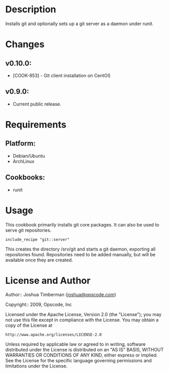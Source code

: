 Description
===========

Installs git and optionally sets up a git server as a daemon under runit.

Changes
=======

## v0.10.0:

* [COOK-853] - Git client installation on CentOS

## v0.9.0:

* Current public release.

Requirements
============

## Platform:

* Debian/Ubuntu
* ArchLinux

## Cookbooks:

* runit

Usage
=====

This cookbook primarily installs git core packages. It can also be
used to serve git repositories.

    include_recipe "git::server"

This creates the directory /srv/git and starts a git daemon, exporting
all repositories found. Repositories need to be added manually, but
will be available once they are created.

License and Author
==================

Author:: Joshua Timberman (<joshua@opscode.com>)

Copyright:: 2009, Opscode, Inc

Licensed under the Apache License, Version 2.0 (the "License");
you may not use this file except in compliance with the License.
You may obtain a copy of the License at

    http://www.apache.org/licenses/LICENSE-2.0

Unless required by applicable law or agreed to in writing, software
distributed under the License is distributed on an "AS IS" BASIS,
WITHOUT WARRANTIES OR CONDITIONS OF ANY KIND, either express or implied.
See the License for the specific language governing permissions and
limitations under the License.
